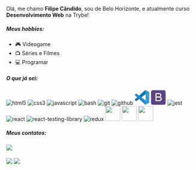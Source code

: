 Olá, me chamo **Filipe Cândido**, sou de Belo Horizonte, e atualmente curso **Desenvolvimento Web** na Trybe!


<h5>Meus hobbies:</h5> 

* :video_game: Videogame
* :tv: Séries e Filmes
* :computer: Programar


<h5>O que já sei:</h5>
<div>
  <img src="https://cdn.icon-icons.com/icons2/2107/PNG/512/file_type_html_icon_130541.png" alt="html5" width="40" height="40"/> 
  <img src="https://cdn.icon-icons.com/icons2/2107/PNG/512/file_type_css_icon_130661.png" alt="css3" width="40" height="40"/> 
  <img src="https://cdn.icon-icons.com/icons2/2108/PNG/512/javascript_icon_130900.png" alt="javascript" width="40" height="40"/>
  <img src="https://cdn.icon-icons.com/icons2/2699/PNG/512/gnu_bash_logo_icon_170079.png" alt="bash" width="40" height="40" />
  <img src="https://cdn.icon-icons.com/icons2/2107/PNG/512/file_type_git_icon_130581.png" alt="git" width="40" height="40"/> 
  <img src="https://cdn.icon-icons.com/icons2/936/PNG/512/github-logo_icon-icons.com_73546.png" alt="github" width="40" height="40"/>
  <img src="https://raw.githubusercontent.com/devicons/devicon/master/icons/vscode/vscode-original.svg" alt="vscode" width="40" height="40" />
  <img src="https://raw.githubusercontent.com/devicons/devicon/master/icons/bootstrap/bootstrap-plain.svg" alt="Bootstrap" width="40" height="40" />
  <img src="https://cdn.icon-icons.com/icons2/2107/PNG/512/file_type_jest_icon_130514.png" alt="jest" width="40" height="40"/>
  <img src="https://cdn.icon-icons.com/icons2/2415/PNG/512/react_original_logo_icon_146374.png" alt="react" width="40" height="40"/> 
   <img src="https://user-images.githubusercontent.com/80691766/134706033-799f21ca-b461-4c2d-8a03-417b134cc8dd.png" alt="react-testing-library" width="40" h       height="40"/> 
  <img src="https://cdn.icon-icons.com/icons2/2415/PNG/512/redux_original_logo_icon_146365.png" alt="redux" width="40" height="40"/> 
  <img height="40" width="40" src="https://cdn.icon-icons.com/icons2/2108/PNG/128/slack_icon_130829.png">
  <img height="40" width="40" src="https://cdn.icon-icons.com/icons2/836/PNG/128/Trello_icon-icons.com_66775.png">
  <img height="40" width="40" src="https://cdn.icon-icons.com/icons2/2389/PNG/128/notion_logo_icon_145025.png">

</div>

<h5>Meus contatos:</h5>
<div>
    <a href="https://www.linkedin.com/in/filipe-c%C3%A2ndido/" target="_blank">
        <img src="https://img.shields.io/badge/LinkedIn-0077B5?style=for-the-badge&logo=linkedin&logoColor=white" height="25px">
    </a>
</div>
<br>
<div>
    <img src="https://github-readme-stats.vercel.app/api?username=Fedolfo" height="150px" />
    <img src="https://github-readme-stats.vercel.app/api/top-langs/?username=Fedolfo" height="150px" />
</div>
